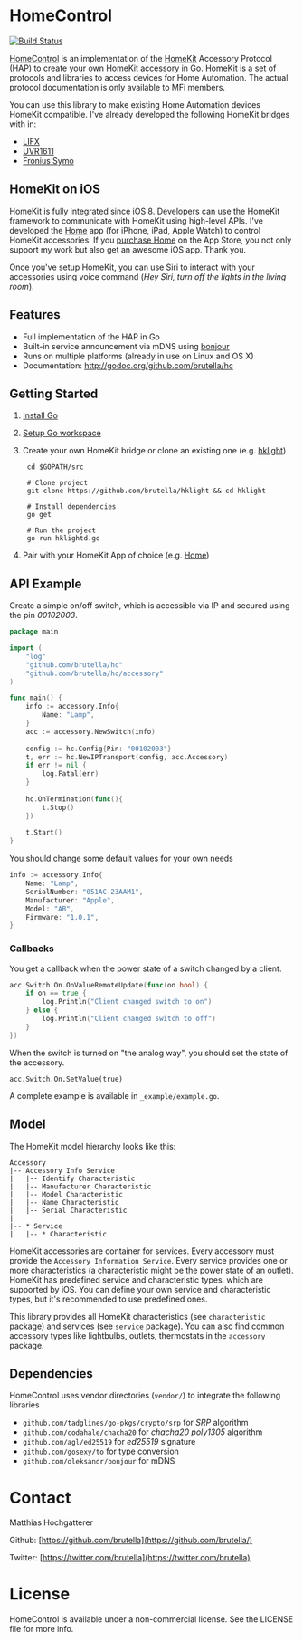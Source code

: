 # HomeControl

[![Build Status](https://travis-ci.org/brutella/hc.svg)](https://travis-ci.org/brutella/hc)

[HomeControl][homecontrol] is an implementation of the [HomeKit][homekit] Accessory Protocol (HAP) to create your own HomeKit accessory in [Go](https://golang.org). [HomeKit][homekit] is a set of protocols and libraries to access devices for Home Automation. The actual protocol documentation is only available to MFi members.

You can use this library to make existing Home Automation devices HomeKit compatible. I've already developed the following HomeKit bridges with in:

- [LIFX](https://github.com/brutella/hklifx/)
- [UVR1611](https://github.com/brutella/hkuvr)
- [Fronius Symo](https://github.com/brutella/hksymo)

## HomeKit on iOS

HomeKit is fully integrated since iOS 8. Developers can use the HomeKit framework to communicate with HomeKit using high-level APIs.
I've developed the [Home][home] app (for iPhone, iPad, Apple Watch) to control HomeKit accessories. If you [purchase Home][home-appstore] on the App Store, you not only support my work but also get an awesome iOS app. Thank you.

Once you've setup HomeKit, you can use Siri to interact with your accessories using voice command (*Hey Siri, turn off the lights in the living room*).

[home]: http://selfcoded.com/home/
[home-appstore]: http://itunes.apple.com/app/id995994352

## Features

- Full implementation of the HAP in Go
- Built-in service announcement via mDNS using [bonjour](http://github.com/oleksandr/bonjour)
- Runs on multiple platforms (already in use on Linux and OS X)
- Documentation: http://godoc.org/github.com/brutella/hc

## Getting Started

1. [Install Go](http://golang.org/doc/install)
2. [Setup Go workspace](http://golang.org/doc/code.html#Organization)
3. Create your own HomeKit bridge or clone an existing one (e.g.  [hklight](https://github.com/brutella/hklight))

        cd $GOPATH/src
        
        # Clone project
        git clone https://github.com/brutella/hklight && cd hklight
        
        # Install dependencies
        go get
        
        # Run the project
        go run hklightd.go

4. Pair with your HomeKit App of choice (e.g. [Home][home-appstore])

## API Example

Create a simple on/off switch, which is accessible via IP and secured using the pin *00102003*.

```go
package main

import (
    "log"
    "github.com/brutella/hc"
    "github.com/brutella/hc/accessory"
)

func main() {
	info := accessory.Info{
		Name: "Lamp",
	}
	acc := accessory.NewSwitch(info)
    
    config := hc.Config{Pin: "00102003"}
	t, err := hc.NewIPTransport(config, acc.Accessory)
	if err != nil {
		log.Fatal(err)
	}
    
    hc.OnTermination(func(){
        t.Stop()
    })
    
	t.Start()
}
```

You should change some default values for your own needs

```go
info := accessory.Info{
    Name: "Lamp",
    SerialNumber: "051AC-23AAM1",
	Manufacturer: "Apple",
    Model: "AB",
    Firmware: "1.0.1",
}
```

### Callbacks

You get a callback when the power state of a switch changed by a client.

```go
acc.Switch.On.OnValueRemoteUpdate(func(on bool) {
	if on == true {
		log.Println("Client changed switch to on")
	} else {
		log.Println("Client changed switch to off")
	}
})
```

When the switch is turned on "the analog way", you should set the state of the accessory.

	acc.Switch.On.SetValue(true)

A complete example is available in `_example/example.go`.

## Model

The HomeKit model hierarchy looks like this:

    Accessory
    |-- Accessory Info Service
    |   |-- Identify Characteristic
    |   |-- Manufacturer Characteristic
    |   |-- Model Characteristic
    |   |-- Name Characteristic
    |   |-- Serial Characteristic
    |   
    |-- * Service
    |   |-- * Characteristic

HomeKit accessories are container for services. Every accessory must provide the `Accessory Information Service`. Every service provides one or more characteristics (a characteristic might be the power state of an outlet). HomeKit has predefined service and characteristic types, which are supported by iOS. You can define your own service and characteristic types, but it's recommended to use predefined ones.

This library provides all HomeKit characteristics (see `characteristic` package) and services (see `service` package).
You can also find common accessory types like lightbulbs, outlets, thermostats in the `accessory` package.

## Dependencies

HomeControl uses vendor directories (`vendor/`) to integrate the following libraries

- `github.com/tadglines/go-pkgs/crypto/srp` for *SRP* algorithm
- `github.com/codahale/chacha20` for *chacha20 poly1305* algorithm
- `github.com/agl/ed25519` for *ed25519* signature
- `github.com/gosexy/to` for type conversion
- `github.com/oleksandr/bonjour` for mDNS

# Contact

Matthias Hochgatterer

Github: [https://github.com/brutella](https://github.com/brutella/)

Twitter: [https://twitter.com/brutella](https://twitter.com/brutella)


# License

HomeControl is available under a non-commercial license. See the LICENSE file for more info.

[homecontrol]: http://selfcoded.com/homecontrol/
[homekit]: https://developer.apple.com/homekit/